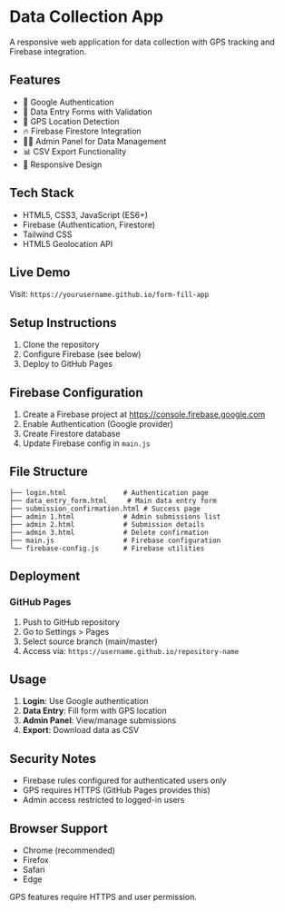 # Data Collection App

A responsive web application for data collection with GPS tracking and Firebase integration.

## Features

- 🔐 Google Authentication
- 📝 Data Entry Forms with Validation
- 📍 GPS Location Detection
- 🔥 Firebase Firestore Integration
- 👨‍💼 Admin Panel for Data Management
- 📊 CSV Export Functionality
- 📱 Responsive Design

## Tech Stack

- HTML5, CSS3, JavaScript (ES6+)
- Firebase (Authentication, Firestore)
- Tailwind CSS
- HTML5 Geolocation API

## Live Demo

Visit: `https://yourusername.github.io/form-fill-app`

## Setup Instructions

1. Clone the repository
2. Configure Firebase (see below)
3. Deploy to GitHub Pages

## Firebase Configuration

1. Create a Firebase project at https://console.firebase.google.com
2. Enable Authentication (Google provider)
3. Create Firestore database
4. Update Firebase config in `main.js`

## File Structure

```
├── login.html              # Authentication page
├── data_entry_form.html     # Main data entry form
├── submission_confirmation.html # Success page
├── admin 1.html            # Admin submissions list
├── admin 2.html            # Submission details
├── admin 3.html            # Delete confirmation
├── main.js                 # Firebase configuration
└── firebase-config.js      # Firebase utilities
```

## Deployment

### GitHub Pages
1. Push to GitHub repository
2. Go to Settings > Pages
3. Select source branch (main/master)
4. Access via: `https://username.github.io/repository-name`

## Usage

1. **Login**: Use Google authentication
2. **Data Entry**: Fill form with GPS location
3. **Admin Panel**: View/manage submissions
4. **Export**: Download data as CSV

## Security Notes

- Firebase rules configured for authenticated users only
- GPS requires HTTPS (GitHub Pages provides this)
- Admin access restricted to logged-in users

## Browser Support

- Chrome (recommended)
- Firefox
- Safari
- Edge

GPS features require HTTPS and user permission.